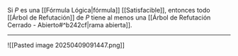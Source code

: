 Si $P$ es una [[Fórmula Lógica|fórmula]] [[Satisfacible]], entonces todo [[Árbol de Refutación]] de $P$ tiene al menos una [[Árbol de Refutación Cerrado - Abierto#^b242cf|rama abierta]].
***
![[Pasted image 20250409091447.png]]